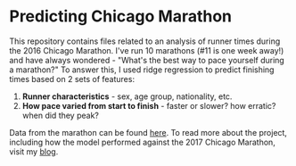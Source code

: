 # Predicting Chicago Marathon

This repository contains files related to an analysis of runner times during the 2016 Chicago Marathon. I've run 10 marathons (#11 is one week away!) and have always wondered - "What's the best way to pace yourself during a marathon?" To answer this, I used ridge regression to predict finishing times based on 2 sets of features:

1) **Runner characteristics** - sex, age group, nationality, etc.
2) **How pace varied from start to finish** - faster or slower? how erratic? when did they peak?

Data from the marathon can be found [here](http://chicago-history.r.mikatiming.de/2015/). To read more about the project, including how the model performed against the 2017 Chicago Marathon, visit my [blog](https://dantaber.github.io/).

